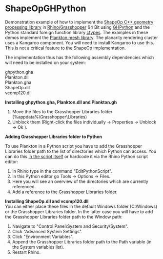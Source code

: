 ShapeOpGHPython
================

Demonstration example of how to implement the [ShapeOp C++ geometry processing library](http://shapeop.org/) in [Rhino/Grasshopper](http://www.grasshopper3d.com/) 64 Bit using [GHPython](http://www.food4rhino.com/project/ghpython) and the Python standard foreign function library [ctypes](https://docs.python.org/2/library/ctypes.html). The examples in these demos implement the [Plankton mesh library](https://github.com/Dan-Piker/Plankton). The planarity rendering cluster uses a Kangaroo component. You will need to install Kangaroo to use this. This is not a critical feature to the ShapeOp implementation.

 The implementation thus has the following assembly dependencies which will need to be installed on your system:

ghpython.gha <br/>
Plankton.dll <br/>
Plankton.gha <br/>
ShapeOp.dll <br/>
vcomp120.dll <br/>

**Installing ghpython.gha, Plankton.dll and Plankton.gh**<br/>

1) Move the files to the Grasshopper Libraries folder (%appdata%\Grasshopper\Libraries)<br/>
2) Unblock them (Right-click the files individually -> Properties -> Unblock -> Ok ).<br/>

**Adding Grasshopper Libraries folder to Python**<br/>

To use Plankton in a Python script you have to add the Grasshopper Libraries folder path to the list of directories which Python can access. You can do this [in the script itself](http://www.grasshopper3d.com/forum/topics/python-module-search-path?commentId=2985220%3AComment%3A1104512) or hardcode it via the Rhino Python script editor:

1) In Rhino type in the command "EditPythonScript". <br/>
2) In this Python editor go Tools -> Options -> Files. <br/>
3) Here you will see an overview of the directories which are currently referenced. <br/>
4) Add a reference to the Grasshopper Libraries folder. <br/>

**Installing  ShapeOp.dll and vcomp120.dll**<br/>
You can either place these files in the default Windows folder (C:\Windows) or the Grasshopper Libraries folder. In the latter case you will have to add the Grasshopper Libraries folder path to the Window path:

1) Navigate to "Control Panel\System and Security\System".<br/>
2) Click "Advanced System Settings".<br/>
3) Click "Environment Variables".<br/>
4) Append the Grasshopper Libraries folder path to the Path variable (in the System variables list).<br/>
5) Restart Rhino.<br/>

